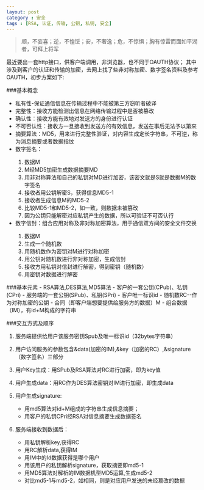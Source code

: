 ```yaml
---
layout: post
category : 安全 
tags : [RSA, 认证, 传输, 公钥, 私钥, 安全]
---
```

> 顺，不妄喜；逆，不惶馁；安，不奢逸；危，不惊惧；胸有惊雷而面如平湖者，可拜上将军

最近要出一套http接口，供客户端调用，非浏览器，也不同于OAUTH协议；
其中涉及到客户的认证和传输的加密，去网上找了些非对称加密、数字签名资料及参考OAUTH，初步方案如下:

###基本概念
<ul>
<li>私有性-保证通信信息在传输过程中不能被第三方窃听者破译</li>
<li>完整性：接收方能检测出信息在网络传输过程中是否被篡改</li>
<li>确认性：接收方能有效地对发送方的身份进行认证</li>
<li>不可否认性：接收方一旦接收到发送方的有效信息，发送在事后无法予以第來</li>
<li>摘要算法：MD5，用来进行完整性验证，对内容生成定长字符串，不可逆，称为消息摘要或者数据指纹</li>
<li>数字签名：</li>
	<ol>
    <li>数据M</li>
    <li>M经MD5加密生成数据摘要MD</li>
    <li>用非对称算法和自己的私钥对MD进行加密，该密文就是S就是数据M的数字签名</li>
    <li>接收者用公钥解密S，获得信息MD5-1</li>
    <li>接收者生成信息M的MD5-2</li>
    <li>比较MD5-1和MD5-2，如一致，则数据未被篡改</li>
    <li>因为公钥只能解密对应私钥产生的数据，所以可验证不可否认行</li>
	</ol>
<li>数字信封：组合应用对称及非对称加密算法，用于通信双方间的安全文件交换</li>
	<ol>
    <li>数据M</li>
    <li>生成一个随机数</li>
    <li>用随机数作为密钥对M进行对称加密</li>
    <li>用公钥对随机数进行非对称加密，生成信封</li>
    <li>接收方用私钥对信封进行解密，得到密钥（随机数）</li>
    <li>用密钥对数据进行解密</li>
    </ol>
</ul>
###基本元素
- RSA算法,DES算法,MD5算法
- 客户的一套公钥(CPub)、私钥(CPri)
- 服务端的一套公钥(SPub)、私钥(SPri)
- 客户唯一标识id
- 随机数RC--作为对称加密的公钥
- 合同（即客户端想要提供给服务方的数据）M
- 组合数据（IM），有id+M构成的字符串

###交互方式及顺序
1. 服务端提供给用户该服务密钥Spub及唯一标识id（32bytes字符串）
2. 用户访问服务的参数包含&data(加密的IM),&key（加密的RC）,&signature（数字签名）三部分
3. 用户Key生成：用SPub及RSA算法对RC进行加密，即为key值
4. 用户生成data：用RC作为DES算法密钥对IM进行加密，即生成data
5. 用户生成signature:
    - 用md5算法对id+M组成的字符串生成信息摘要；
    - 用客户的私钥CPri经RSA对信息摘要生成数据签名

6. 服务端接收到数据后：
    - 用私钥解析key,获得RC
    - 用RC解析data,获得IM
    - 用IM中的Id数据获得是哪个用户
    - 用该用户的私钥解析signature，获取摘要即md5-1
    - 用MD5算法对解析的IM数据机型MD5运算,生成md5-2
    - 对比md5-1与md5-2，如相同，则是对应用户发送的未经篡改的数据
